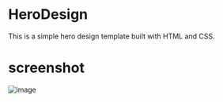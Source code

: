 # HeroDesign
This is a simple hero design template built with HTML and CSS.

# screenshot
![image](https://github.com/Lochipi/HeroDesign/assets/108942025/927ed716-a4a5-483f-9f55-21fadaff1b44)
